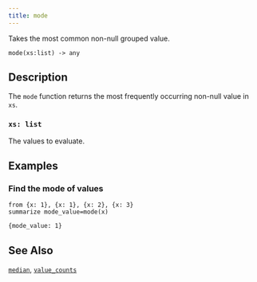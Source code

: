 ```yaml
---
title: mode
---
```


Takes the most common non-null grouped value.

```tql
mode(xs:list) -> any
```

## Description

The `mode` function returns the most frequently occurring non-null value in
`xs`.

### `xs: list`

The values to evaluate.

## Examples

### Find the mode of values

```tql
from {x: 1}, {x: 1}, {x: 2}, {x: 3}
summarize mode_value=mode(x)
```

```tql
{mode_value: 1}
```

## See Also

[`median`](/reference/functions/median),
[`value_counts`](/reference/functions/value_counts)

